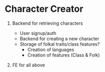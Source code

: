 # Character Creator

1. Backend for retrieving characters

   - User signup/auth
   - Backend for creating a new character
   - Storage of folkal traits/class features?
     - Creation of languages
     - Creation of features (Class & Folk)

2. FE for all above
